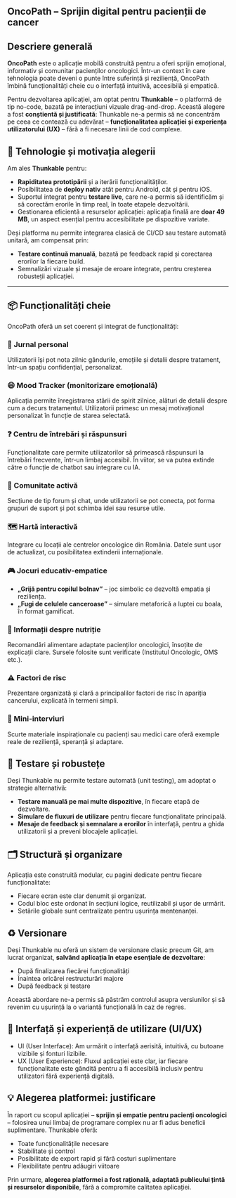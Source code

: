 ##  OncoPath – Sprijin digital pentru pacienții de cancer

## Descriere generală

**OncoPath** este o aplicație mobilă construită pentru a oferi sprijin emoțional, informativ și comunitar pacienților oncologici. Într-un context în care tehnologia poate deveni o punte între suferință și reziliență, OncoPath îmbină funcționalități cheie cu o interfață intuitivă, accesibilă și empatică.

Pentru dezvoltarea aplicației, am optat pentru **Thunkable** – o platformă de tip no-code, bazată pe interacțiuni vizuale drag-and-drop. Această alegere a fost **conștientă și justificată**: Thunkable ne-a permis să ne concentrăm pe ceea ce contează cu adevărat – **funcționalitatea aplicației și experiența utilizatorului (UX)** – fără a fi necesare linii de cod complexe.


## 🔧 Tehnologie și motivația alegerii

Am ales **Thunkable** pentru:
- **Rapiditatea prototipării** și a iterării funcționalităților.
- Posibilitatea de **deploy nativ** atât pentru Android, cât și pentru iOS.
- Suportul integrat pentru **testare live**, care ne-a permis să identificăm și să corectăm erorile în timp real, în toate etapele dezvoltării.
- Gestionarea eficientă a resurselor aplicației: aplicația finală are **doar 49 MB**, un aspect esențial pentru accesibilitate pe dispozitive variate.

Deși platforma nu permite integrarea clasică de CI/CD sau testare automată unitară, am compensat prin:
- **Testare continuă manuală**, bazată pe feedback rapid și corectarea erorilor la fiecare build.
- Semnalizări vizuale și mesaje de eroare integrate, pentru creșterea robusteții aplicației.

---

## 📦 Funcționalități cheie

OncoPath oferă un set coerent și integrat de funcționalități:

### 📝 Jurnal personal
Utilizatorii își pot nota zilnic gândurile, emoțiile și detalii despre tratament, într-un spațiu confidențial, personalizat.

### 😄 Mood Tracker (monitorizare emoțională)
Aplicația permite înregistrarea stării de spirit zilnice, alături de detalii despre cum a decurs tratamentul. Utilizatorii primesc un mesaj motivațional personalizat în funcție de starea selectată.

### ❓ Centru de întrebări și răspunsuri
Funcționalitate care permite utilizatorilor să primească răspunsuri la întrebări frecvente, într-un limbaj accesibil. În viitor, se va putea extinde către o funcție de chatbot sau integrare cu IA.

### 👥 Comunitate activă
Secțiune de tip forum și chat, unde utilizatorii se pot conecta, pot forma grupuri de suport și pot schimba idei sau resurse utile.

### 🗺️ Hartă interactivă
Integrare cu locații ale centrelor oncologice din România. Datele sunt ușor de actualizat, cu posibilitatea extinderii internaționale.

### 🎮 Jocuri educativ-empatice
- **„Grijă pentru copilul bolnav”** – joc simbolic ce dezvoltă empatia și reziliența.
- **„Fugi de celulele canceroase”** – simulare metaforică a luptei cu boala, în format gamificat.

### 🥗 Informații despre nutriție
Recomandări alimentare adaptate pacienților oncologici, însoțite de explicații clare. Sursele folosite sunt verificate (Institutul Oncologic, OMS etc.).

### ⚠️ Factori de risc
Prezentare organizată și clară a principalilor factori de risc în apariția cancerului, explicată în termeni simpli.

### 🎤 Mini-interviuri
Scurte materiale inspiraționale cu pacienți sau medici care oferă exemple reale de reziliență, speranță și adaptare.


## 🧪 Testare și robustețe

Deși Thunkable nu permite testare automată (unit testing), am adoptat o strategie alternativă:
- **Testare manuală pe mai multe dispozitive**, în fiecare etapă de dezvoltare.
- **Simulare de fluxuri de utilizare** pentru fiecare funcționalitate principală.
- **Mesaje de feedback și semnalare a erorilor** în interfață, pentru a ghida utilizatorii și a preveni blocajele aplicației.


## 🗂️ Structură și organizare

Aplicația este construită modular, cu pagini dedicate pentru fiecare funcționalitate:
- Fiecare ecran este clar denumit și organizat.
- Codul bloc este ordonat în secțiuni logice, reutilizabil și ușor de urmărit.
- Setările globale sunt centralizate pentru ușurința mentenanței.


## ♻️ Versionare

Deși Thunkable nu oferă un sistem de versionare clasic precum Git, am lucrat organizat, **salvând aplicația în etape esențiale de dezvoltare**:
- După finalizarea fiecărei funcționalități
- Înaintea oricărei restructurări majore
- După feedback și testare

Această abordare ne-a permis să păstrăm controlul asupra versiunilor și să revenim cu ușurință la o variantă funcțională în caz de regres.


## 🧩 Interfață și experiență de utilizare (UI/UX)

- UI (User Interface): Am urmărit o interfață aerisită, intuitivă, cu butoane vizibile și fonturi lizibile.
- UX (User Experience): Fluxul aplicației este clar, iar fiecare funcționalitate este gândită pentru a fi accesibilă inclusiv pentru utilizatori fără experiență digitală.


## 💡 Alegerea platformei: justificare

În raport cu scopul aplicației – **sprijin și empatie pentru pacienți oncologici** – folosirea unui limbaj de programare complex nu ar fi adus beneficii suplimentare. Thunkable oferă:
- Toate funcționalitățile necesare
- Stabilitate și control
- Posibilitate de export rapid și fără costuri suplimentare
- Flexibilitate pentru adăugiri viitoare

Prin urmare, **alegerea platformei a fost rațională, adaptată publicului țintă și resurselor disponibile**, fără a compromite calitatea aplicației.



<!--
**OncoPath/OncoPath** is a ✨ _special_ ✨ repository because its `README.md` (this file) appears on your GitHub profile.

Here are some ideas to get you started:

- 🔭 I’m currently working on ...
- 🌱 I’m currently learning ...
- 👯 I’m looking to collaborate on ...
- 🤔 I’m looking for help with ...
- 💬 Ask me about ...
- 📫 How to reach me: ...
- 😄 Pronouns: ...
- ⚡ Fun fact: ...
-->
